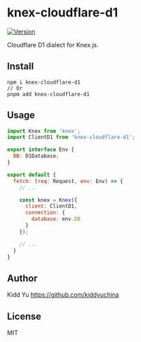 # knex-cloudflare-d1

[![Version](https://img.shields.io/npm/v/knex-cloudflare-d1.svg)](https://npmjs.com/package/knex-cloudflare-d1)

Cloudflare D1 dialect for Knex.js.

## Install

```
npm i knex-cloudflare-d1
// Or
pnpm add knex-cloudflare-d1
```

## Usage

```js
import Knex from 'knex';
import ClientD1 from 'knex-cloudflare-d1';

export interface Env {
  DB: D1Database;
}

export default {
  fetch: (req: Request, env: Env) => {
    // ...

    const knex = Knex({
      client: ClientD1,
      connection: {
        database: env.DB
      }
    });

    // ...
  }
}

```

## Author

Kidd Yu <https://github.com/kiddyuchina>

## License

MIT